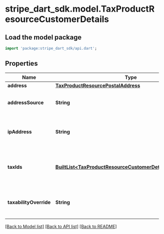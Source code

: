 # stripe_dart_sdk.model.TaxProductResourceCustomerDetails

## Load the model package
```dart
import 'package:stripe_dart_sdk/api.dart';
```

## Properties
Name | Type | Description | Notes
------------ | ------------- | ------------- | -------------
**address** | [**TaxProductResourcePostalAddress**](TaxProductResourcePostalAddress.md) |  | [optional] 
**addressSource** | **String** | The type of customer address provided. | [optional] 
**ipAddress** | **String** | The customer's IP address (IPv4 or IPv6). | [optional] 
**taxIds** | [**BuiltList&lt;TaxProductResourceCustomerDetailsResourceTaxId&gt;**](TaxProductResourceCustomerDetailsResourceTaxId.md) | The customer's tax IDs (for example, EU VAT numbers). | 
**taxabilityOverride** | **String** | The taxability override used for taxation. | 

[[Back to Model list]](../README.md#documentation-for-models) [[Back to API list]](../README.md#documentation-for-api-endpoints) [[Back to README]](../README.md)


